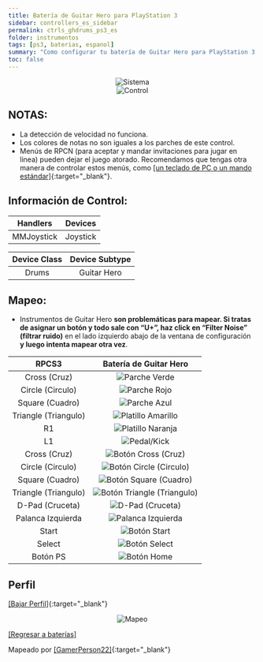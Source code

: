 ```yaml
---
title: Batería de Guitar Hero para PlayStation 3
sidebar: controllers_es_sidebar
permalink: ctrls_ghdrums_ps3_es
folder: instrumentos
tags: [ps3, baterias, espanol]
summary: "Como configurar tu batería de Guitar Hero para PlayStation 3 con RPCS3."
toc: false
---
```



<div align="center"> <img src="https://carlmylo.github.io/docu-rpcs3/images/instruments/plat/ps3.png" alt="Sistema" title="Sistema"></div>

<div align="center"> <img src="https://carlmylo.github.io/docu-rpcs3/images/instruments/cont/ghdrmscontroller.png" alt="Control" title="Control"></div>

## NOTAS:

* La detección de velocidad no funciona.
* Los colores de notas no son iguales a los parches de este control.
* Menús de RPCN (para aceptar y mandar invitaciones para jugar en linea) pueden dejar el juego atorado. Recomendamos que tengas otra manera de controlar estos menús, como [[un teclado de PC o un mando estándar]](https://carlmylo.github.io/docu-rpcs3/ctrls_pads_es){:target="_blank"}.

## Información de Control:

| Handlers | Devices |
|:------------------:|:---------------------:|
| MMJoystick | Joystick |

| Device Class | Device Subtype |
|:------------------:|:---------------------:|
| Drums | Guitar Hero |

## Mapeo:

* Instrumentos de Guitar Hero **son problemáticas para mapear. Si tratas de asignar un botón y todo sale con “U+”, haz click en “Filter Noise” (filtrar ruido)** en el lado izquierdo abajo de la ventana de configuración **y luego intenta mapear otra vez**.

| **RPCS3** | **Batería de Guitar Hero** |
|:--------:|:-----------------:|
| Cross (Cruz) | ![Parche Verde](https://carlmylo.github.io/docu-rpcs3/images/btns/drms/gh/gp.png "Parche Verde") |
| Circle (Circulo) | ![Parche Rojo](https://carlmylo.github.io/docu-rpcs3/images/btns/drms/gh/rp.png "Parche Rojo") |
| Square (Cuadro) | ![Parche Azul](https://carlmylo.github.io/docu-rpcs3/images/btns/drms/gh/bp.png "Parche Azul") |
| Triangle (Triangulo) | ![Platillo Amarillo](https://carlmylo.github.io/docu-rpcs3/images/btns/drms/gh/yc.png "Platillo Amarillo") |
| R1 | ![Platillo Naranja](https://carlmylo.github.io/docu-rpcs3/images/btns/drms/gh/oc.png "Platillo Naranja") |
| L1 | ![Pedal/Kick](https://carlmylo.github.io/docu-rpcs3/images/btns/drms/gh/kp.png "Pedal/Kick") |
| Cross (Cruz) | ![Botón Cross (Cruz)](https://carlmylo.github.io/docu-rpcs3/images/btns/ctrls/ps3/x.png "Botón Cross (Cruz)") |
| Circle (Circulo) | ![Botón Circle (Circulo)](https://carlmylo.github.io/docu-rpcs3/images/btns/ctrls/ps3/o.png "Botón Circle (Circulo)") |
| Square (Cuadro) | ![Botón Square (Cuadro)](https://carlmylo.github.io/docu-rpcs3/images/btns/ctrls/ps3/s.png "Botón Square (Cuadro)") |
| Triangle (Triangulo) | ![Botón Triangle (Triangulo)](https://carlmylo.github.io/docu-rpcs3/images/btns/ctrls/ps3/t.png "Botón Triangle (Triangulo)") |
| D-Pad (Cruceta) | ![D-Pad (Cruceta)](https://carlmylo.github.io/docu-rpcs3/images/btns/ctrls/ps3/dp.png "D-Pad (Cruceta)") |
| Palanca Izquierda | ![Palanca Izquierda](https://carlmylo.github.io/docu-rpcs3/images/btns/ctrls/ps3/ls.png "Palanca Izquierda") |
| Start | ![Botón Start](https://carlmylo.github.io/docu-rpcs3/images/btns/ctrls/ps3/sta.png "Botón Start") |
| Select | ![Botón Select](https://carlmylo.github.io/docu-rpcs3/images/btns/ctrls/ps3/sel.png "Botón Select") |
| Botón PS | ![Botón Home](https://carlmylo.github.io/docu-rpcs3/images/btns/ctrls/ps3/home.png "Botón Home") |

## Perfil

[[Bajar Perfil]](https://github.com/carlmylo/docu-rpcs3/raw/gh-pages/downloads/instrument-repo/PS3%20Guitar%20Hero%20Drums.7z){:target="_blank"}

<div align="center"> <img src="https://carlmylo.github.io/docu-rpcs3/images/instruments/maps/drmsps3ghmapping.png" alt="Mapeo" title="Mapeo"></div>

[[Regresar a baterías]](https://carlmylo.github.io/docu-rpcs3/ctrls_drums)

Mapeado por [[GamerPerson22]](https://www.youtube.com/channel/UCC5SlXPlnlGwBG7w6mvfx8g){:target="_blank"}